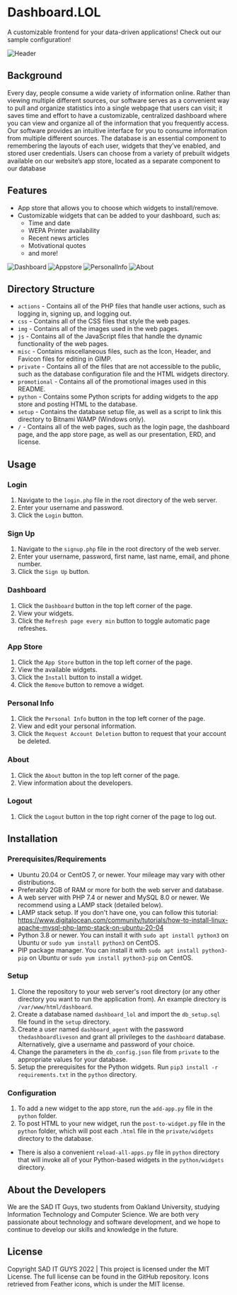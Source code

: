 # Dashboard.LOL
A customizable frontend for your data-driven applications! Check out our sample configuration!

![Header](./promotional/header.png)

## Background
Every day, people consume a wide variety of information online. Rather than viewing multiple different sources, our software serves as a convenient way to pull and organize statistics into a single webpage that users can visit; it saves time and effort to have a customizable, centralized dashboard where you can view and organize all of the information that you frequently access. Our software provides an intuitive interface for you to consume information from multiple different sources. The database is an essential component to remembering the layouts of each user, widgets that they’ve enabled, and stored user credentials. Users can choose from a variety of prebuilt widgets available on our website’s app store, located as a separate component to our database

## Features
- App store that allows you to choose which widgets to install/remove.
- Customizable widgets that can be added to your dashboard, such as:
  - Time and date
  - WEPA Printer availability
  - Recent news articles
  - Motivational quotes
  - and more!

![Dashboard](./promotional/dashboard.png)
![Appstore](./promotional/appstore.png)
![PersonalInfo](./promotional/personalinfo.png)
![About](./promotional/about.png)

## Directory Structure
- `actions` - Contains all of the PHP files that handle user actions, such as logging in, signing up, and logging out.
- `css` - Contains all of the CSS files that style the web pages.
- `img` - Contains all of the images used in the web pages.
- `js` - Contains all of the JavaScript files that handle the dynamic functionality of the web pages.
- `misc` - Contains miscellaneous files, such as the Icon, Header, and Favicon files for editing in GIMP.
- `private` - Contains all of the files that are not accessible to the public, such as the database configuration file and the HTML widgets directory.
- `promotional` - Contains all of the promotional images used in this README.
- `python` - Contains some Python scripts for adding widgets to the app store and posting HTML to the database.
- `setup` - Contains the database setup file, as well as a script to link this directory to Bitnami WAMP (Windows only).
- `/` - Contains all of the web pages, such as the login page, the dashboard page, and the app store page, as well as our presentation, ERD, and license.

## Usage
### Login
1. Navigate to the `login.php` file in the root directory of the web server.
2. Enter your username and password.
3. Click the `Login` button.

### Sign Up
1. Navigate to the `signup.php` file in the root directory of the web server.
2. Enter your username, password, first name, last name, email, and phone number.
3. Click the `Sign Up` button.

### Dashboard
1. Click the `Dashboard` button in the top left corner of the page.
2. View your widgets.
3. Click the `Refresh page every min` button to toggle automatic page refreshes.

### App Store
1. Click the `App Store` button in the top left corner of the page.
2. View the available widgets.
3. Click the `Install` button to install a widget.
4. Click the `Remove` button to remove a widget.

### Personal Info
1. Click the `Personal Info` button in the top left corner of the page.
2. View and edit your personal information.
3. Click the `Request Account Deletion` button to request that your account be deleted.

### About
1. Click the `About` button in the top left corner of the page.
2. View information about the developers.

### Logout
1. Click the `Logout` button in the top right corner of the page to log out.

## Installation
### Prerequisites/Requirements
- Ubuntu 20.04 or CentOS 7, or newer. Your mileage may vary with other distributions.
- Preferably 2GB of RAM or more for both the web server and database.
- A web server with PHP 7.4 or newer and MySQL 8.0 or newer. We recommend using a LAMP stack (detailed below).
- LAMP stack setup. If you don't have one, you can follow this tutorial: https://www.digitalocean.com/community/tutorials/how-to-install-linux-apache-mysql-php-lamp-stack-on-ubuntu-20-04
- Python 3.8 or newer. You can install it with `sudo apt install python3` on Ubuntu or `sudo yum install python3` on CentOS.
- PIP package manager. You can install it with `sudo apt install python3-pip` on Ubuntu or `sudo yum install python3-pip` on CentOS.

### Setup
1. Clone the repository to your web server's root directory (or any other directory you want to run the application from). An example directory is `/var/www/html/dashboard`.
2. Create a database named `dashboard_lol` and import the `db_setup.sql` file found in the `setup` directory.
3. Create a user named `dashboard_agent` with the password `thedashboardliveson` and grant all privileges to the `dashboard` database. Alternatively, give a username and password of your choice.
4. Change the parameters in the `db_config.json` file from `private` to the appropriate values for your database.
5. Setup the prerequisites for the Python widgets. Run `pip3 install -r requirements.txt` in the `python` directory.

### Configuration
1. To add a new widget to the app store, run the `add-app.py` file in the `python` folder.
2. To post HTML to your new widget, run the `post-to-widget.py` file in the `python` folder, which will post each `.html` file in the `private/widgets` directory to the database.
* There is also a convenient `reload-all-apps.py` file in `python` directory that will invoke all of your Python-based widgets in the `python/widgets` directory.

## About the Developers
We are the SAD IT Guys, two students from Oakland University, studying Information Technology and Computer Science. We are both very passionate about technology and software development, and we hope to continue to develop our skills and knowledge in the future.

## License
Copyright SAD IT GUYS 2022 | This project is licensed under the MIT License. The full license can be found in the GitHub repository. Icons retrieved from Feather icons, which is under the MIT license.

